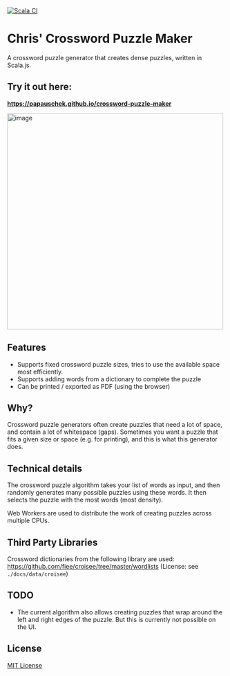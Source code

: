 [![Scala CI](https://github.com/papauschek/crossword-puzzle-maker/actions/workflows/scala.yml/badge.svg)](https://github.com/papauschek/crossword-puzzle-maker/actions/workflows/scala.yml)

# Chris' Crossword Puzzle Maker

A crossword puzzle generator that creates dense puzzles, written in Scala.js.

## Try it out here:
**https://papauschek.github.io/crossword-puzzle-maker**

<img width="500" alt="image" src="https://user-images.githubusercontent.com/1398727/201483795-6776a7a8-7f2b-4639-8251-1839086355c0.png">

## Features

* Supports fixed crossword puzzle sizes, tries to use the available space most efficiently.
* Supports adding words from a dictionary to complete the puzzle
* Can be printed / exported as PDF (using the browser)

## Why?

Crossword puzzle generators often create puzzles that need a lot of space, and contain a lot of whitespace (gaps).
Sometimes you want a puzzle that fits a given size or space (e.g. for printing), and this is what this generator does.

## Technical details

The crossword puzzle algorithm takes your list of words as input,
and then randomly generates many possible puzzles using these words.
It then selects the puzzle with the most words (most density).

Web Workers are used to distribute the work of creating puzzles across multiple CPUs. 

## Third Party Libraries

Crossword dictionaries from the following library are used: https://github.com/fiee/croisee/tree/master/wordlists
(License: see `./docs/data/croisee`)

## TODO

* The current algorithm also allows creating puzzles that wrap around the left and right edges of the puzzle. But this is currently not possible on the UI.

## License

[MIT License](LICENSE.md)
